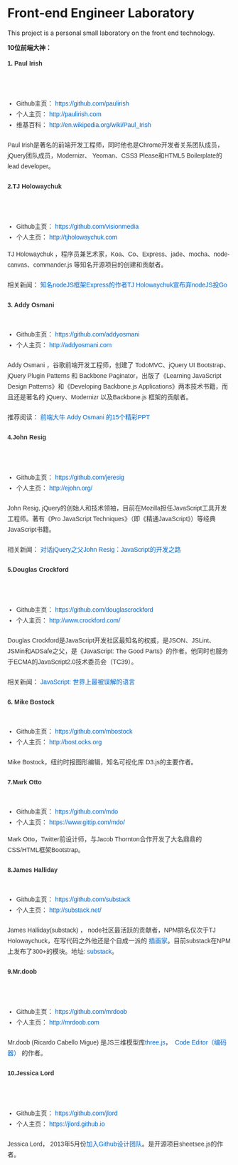 # Front-end Engineer Laboratory 
This project is a personal small laboratory on the front end technology.  

<strong>10位前端大神：</strong>  

<p style="margin-top: 0px; margin-bottom: 1.5em; padding-top: 0px; padding-bottom: 0px; list-style: none; color: rgb(51, 51, 51); font-family: Helvetica, Tahoma, Arial, sans-serif; font-size: 14px; line-height: 24px;">
	<strong>1. Paul Irish</strong>
</p>
<p style="margin-top: 0px; margin-bottom: 1.5em; padding-top: 0px; padding-bottom: 0px; list-style: none; color: rgb(51, 51, 51); font-family: Helvetica, Tahoma, Arial, sans-serif; font-size: 14px; line-height: 24px; text-align: center;">
	<a href="http://cms.csdnimg.cn/article/201408/01/53db25ef8ef61.jpg" target="_blank" style="cursor: pointer; color: rgb(0, 102, 204); text-decoration: none;"><img src="http://cms.csdnimg.cn/article/201408/01/53db25ef8ef61_middle.jpg" border="0" style="vertical-align: middle; border: none;" alt="" />&nbsp;</a><br />
	
</p>
<p style="margin-top: 0px; margin-bottom: 1.5em; padding-top: 0px; padding-bottom: 0px; list-style: none; color: rgb(51, 51, 51); font-family: Helvetica, Tahoma, Arial, sans-serif; font-size: 14px; line-height: 24px;">
</p>
<ul style="margin: 0px 0px 1em 20px; padding: 0px; list-style: none; color: rgb(51, 51, 51); font-family: Helvetica, Tahoma, Arial, sans-serif; font-size: 14px; line-height: 24px;">
	<li style="margin: 0px; padding: 0px; list-style: disc;">
		Github主页：&nbsp;<a href="https://github.com/paulirish" style="cursor: pointer; color: rgb(0, 102, 204); text-decoration: none;">https://github.com/paulirish</a>
	</li>
	<li style="margin: 0px; padding: 0px; list-style: disc;">
		个人主页：&nbsp;<a href="http://paulirish.com/" style="cursor: pointer; color: rgb(0, 102, 204); text-decoration: none;"></a><a href="http://paulirish.com/" target="_blank" style="cursor: pointer; color: rgb(0, 102, 204); text-decoration: none;">http://paulirish.com</a>
	</li>
	<li style="margin: 0px; padding: 0px; list-style: disc;">
		维基百科：&nbsp;<a href="http://en.wikipedia.org/wiki/Paul_Irish" style="cursor: pointer; color: rgb(0, 102, 204); text-decoration: none;">http://en.wikipedia.org/wiki/Paul_Irish</a>
	</li>
</ul>
<p style="margin-top: 0px; margin-bottom: 1.5em; padding-top: 0px; padding-bottom: 0px; list-style: none; color: rgb(51, 51, 51); font-family: Helvetica, Tahoma, Arial, sans-serif; font-size: 14px; line-height: 24px;">
</p>
<p style="margin-top: 0px; margin-bottom: 1.5em; padding-top: 0px; padding-bottom: 0px; list-style: none; color: rgb(51, 51, 51); font-family: Helvetica, Tahoma, Arial, sans-serif; font-size: 14px; line-height: 24px;">
	Paul Irish是著名的前端开发工程师，同时他也是Chrome开发者关系团队成员，jQuery团队成员，Modernizr、 Yeoman、CSS3 Please和HTML5 Boilerplate的lead developer。&nbsp;<br />
	
</p>
<p style="margin-top: 0px; margin-bottom: 1.5em; padding-top: 0px; padding-bottom: 0px; list-style: none; color: rgb(51, 51, 51); font-family: Helvetica, Tahoma, Arial, sans-serif; font-size: 14px; line-height: 24px;">
	<strong>2.TJ Holowaychuk</strong>
</p>
<p style="margin-top: 0px; margin-bottom: 1.5em; padding-top: 0px; padding-bottom: 0px; list-style: none; color: rgb(51, 51, 51); font-family: Helvetica, Tahoma, Arial, sans-serif; font-size: 14px; line-height: 24px; text-align: center;">
	<a href="http://cms.csdnimg.cn/article/201408/01/53db274c7c32f.jpg" target="_blank" style="cursor: pointer; color: rgb(0, 102, 204); text-decoration: none;"><img src="http://cms.csdnimg.cn/article/201408/01/53db274c7c32f_middle.jpg" border="0" style="vertical-align: middle; border: none;" alt="" />&nbsp;</a><br />
	
</p>
<p style="margin-top: 0px; margin-bottom: 1.5em; padding-top: 0px; padding-bottom: 0px; list-style: none; color: rgb(51, 51, 51); font-family: Helvetica, Tahoma, Arial, sans-serif; font-size: 14px; line-height: 24px;">
</p>
<ul style="margin: 0px 0px 1em 20px; padding: 0px; list-style: none; color: rgb(51, 51, 51); font-family: Helvetica, Tahoma, Arial, sans-serif; font-size: 14px; line-height: 24px;">
	<li style="margin: 0px; padding: 0px; list-style: disc;">
		Github主页：&nbsp;<a href="https://github.com/visionmedia" style="cursor: pointer; color: rgb(0, 102, 204); text-decoration: none;"></a><a href="https://github.com/visionmedia" target="_blank" style="cursor: pointer; color: rgb(0, 102, 204); text-decoration: none;">https://github.com/visionmedia</a>
	</li>
	<li style="margin: 0px; padding: 0px; list-style: disc;">
		个人主页：&nbsp;<a href="http://tjholowaychuk.com/" style="cursor: pointer; color: rgb(0, 102, 204); text-decoration: none;"></a><a href="http://tjholowaychuk.com/" target="_blank" style="cursor: pointer; color: rgb(0, 102, 204); text-decoration: none;">http://tjholowaychuk.com</a>&nbsp;
	</li>
</ul>
<p style="margin-top: 0px; margin-bottom: 1.5em; padding-top: 0px; padding-bottom: 0px; list-style: none; color: rgb(51, 51, 51); font-family: Helvetica, Tahoma, Arial, sans-serif; font-size: 14px; line-height: 24px;">
	TJ Holowaychuk ，程序员兼艺术家，Koa、Co、Express、jade、mocha、node-canvas、commander.js 等知名开源项目的创建和贡献者。&nbsp;<br />
	
</p>
<p style="margin-top: 0px; margin-bottom: 1.5em; padding-top: 0px; padding-bottom: 0px; list-style: none; color: rgb(51, 51, 51); font-family: Helvetica, Tahoma, Arial, sans-serif; font-size: 14px; line-height: 24px;">
	相关新闻：&nbsp;<a href="http://www.solidot.org/story?sid=40206" target="_blank" style="cursor: pointer; color: rgb(0, 102, 204); text-decoration: none;">知名nodeJS框架Express的作者TJ Holowaychuk宣布弃nodeJS投Go</a>
</p>
<p style="margin-top: 0px; margin-bottom: 1.5em; padding-top: 0px; padding-bottom: 0px; list-style: none; color: rgb(51, 51, 51); font-family: Helvetica, Tahoma, Arial, sans-serif; font-size: 14px; line-height: 24px;">
	<strong>3. Addy Osmani</strong>
</p>
<p style="margin-top: 0px; margin-bottom: 1.5em; padding-top: 0px; padding-bottom: 0px; list-style: none; color: rgb(51, 51, 51); font-family: Helvetica, Tahoma, Arial, sans-serif; font-size: 14px; line-height: 24px; text-align: center;">
	<a href="http://cms.csdnimg.cn/article/201408/01/53db05d54957b.jpg" target="_blank" style="cursor: pointer; color: rgb(0, 102, 204); text-decoration: none;"><img alt="" src="http://cms.csdnimg.cn/article/201408/01/53db05d54957b_middle.jpg?_=49162" border="0" style="vertical-align: middle; border: none; float: none; margin: 0px;" /></a>
</p>
<p style="margin-top: 0px; margin-bottom: 1.5em; padding-top: 0px; padding-bottom: 0px; list-style: none; color: rgb(51, 51, 51); font-family: Helvetica, Tahoma, Arial, sans-serif; font-size: 14px; line-height: 24px;">
</p>
<ul style="margin: 0px 0px 1em 20px; padding: 0px; list-style: none; color: rgb(51, 51, 51); font-family: Helvetica, Tahoma, Arial, sans-serif; font-size: 14px; line-height: 24px;">
	<li style="margin: 0px; padding: 0px; list-style: disc;">
		Github主页：&nbsp;<a href="https://github.com/addyosmani" target="_blank" style="cursor: pointer; color: rgb(0, 102, 204); text-decoration: none;">https://github.com/addyosmani</a>
	</li>
	<li style="margin: 0px; padding: 0px; list-style: disc;">
		个人主页：&nbsp;<a href="http://addyosmani.com/" style="cursor: pointer; color: rgb(0, 102, 204); text-decoration: none;">http://addyosmani.com</a>
	</li>
</ul>
<p style="margin-top: 0px; margin-bottom: 1.5em; padding-top: 0px; padding-bottom: 0px; list-style: none; color: rgb(51, 51, 51); font-family: Helvetica, Tahoma, Arial, sans-serif; font-size: 14px; line-height: 24px;">
</p>
<p style="margin-top: 0px; margin-bottom: 1.5em; padding-top: 0px; padding-bottom: 0px; list-style: none; color: rgb(51, 51, 51); font-family: Helvetica, Tahoma, Arial, sans-serif; font-size: 14px; line-height: 24px;">
	Addy Osmani ，谷歌前端开发工程师，创建了 TodoMVC、jQuery UI Bootstrap、jQuery Plugin Patterns 和 Backbone Paginator，出版了《Learning JavaScript Design Patterns》和《Developing Backbone.js Applications》两本技术书籍，而且还是著名的 jQuery、Modernizr 以及Backbone.js 框架的贡献者。
</p>
<p style="margin-top: 0px; margin-bottom: 1.5em; padding-top: 0px; padding-bottom: 0px; list-style: none; color: rgb(51, 51, 51); font-family: Helvetica, Tahoma, Arial, sans-serif; font-size: 14px; line-height: 24px;">
	推荐阅读：&nbsp;<a href="http://dev.yesky.com/41/34448041.shtml" target="_blank" style="cursor: pointer; color: rgb(0, 102, 204); text-decoration: none;">前端大牛 Addy Osmani 的15个精彩PPT</a>&nbsp;<br />
	
</p>
<p style="margin-top: 0px; margin-bottom: 1.5em; padding-top: 0px; padding-bottom: 0px; list-style: none; color: rgb(51, 51, 51); font-family: Helvetica, Tahoma, Arial, sans-serif; font-size: 14px; line-height: 24px;">
	<strong>4.John Resig</strong>
</p>
<p style="margin-top: 0px; margin-bottom: 1.5em; padding-top: 0px; padding-bottom: 0px; list-style: none; color: rgb(51, 51, 51); font-family: Helvetica, Tahoma, Arial, sans-serif; font-size: 14px; line-height: 24px; text-align: center;">
	<a href="http://cms.csdnimg.cn/article/201408/01/53db2d6db73b3.jpg" target="_blank" style="cursor: pointer; color: rgb(0, 102, 204); text-decoration: none;"><img src="http://cms.csdnimg.cn/article/201408/01/53db2d6db73b3_middle.jpg" border="0" style="vertical-align: middle; border: none;" alt="" />&nbsp;</a><br />
	
</p>
<p style="margin-top: 0px; margin-bottom: 1.5em; padding-top: 0px; padding-bottom: 0px; list-style: none; color: rgb(51, 51, 51); font-family: Helvetica, Tahoma, Arial, sans-serif; font-size: 14px; line-height: 24px;">
</p>
<ul style="margin: 0px 0px 1em 20px; padding: 0px; list-style: none; color: rgb(51, 51, 51); font-family: Helvetica, Tahoma, Arial, sans-serif; font-size: 14px; line-height: 24px;">
	<li style="margin: 0px; padding: 0px; list-style: disc;">
		Github主页：&nbsp;<a href="https://github.com/jeresig" target="_blank" style="cursor: pointer; color: rgb(0, 102, 204); text-decoration: none;">https://github.com/jeresig</a>
	</li>
	<li style="margin: 0px; padding: 0px; list-style: disc;">
		个人主页：&nbsp;<a href="http://ejohn.org/" target="_blank" style="cursor: pointer; color: rgb(0, 102, 204); text-decoration: none;">http://ejohn.org/</a>
	</li>
</ul>
<p style="margin-top: 0px; margin-bottom: 1.5em; padding-top: 0px; padding-bottom: 0px; list-style: none; color: rgb(51, 51, 51); font-family: Helvetica, Tahoma, Arial, sans-serif; font-size: 14px; line-height: 24px;">
</p>
<p style="margin-top: 0px; margin-bottom: 1.5em; padding-top: 0px; padding-bottom: 0px; list-style: none; color: rgb(51, 51, 51); font-family: Helvetica, Tahoma, Arial, sans-serif; font-size: 14px; line-height: 24px;">
	John Resig, jQuery的创始人和技术领袖，目前在Mozilla担任JavaScript工具开发工程师。著有《Pro JavaScript Techniques》（即《精通JavaScript》）等经典JavaScript书籍。
</p>
<p style="margin-top: 0px; margin-bottom: 1.5em; padding-top: 0px; padding-bottom: 0px; list-style: none; color: rgb(51, 51, 51); font-family: Helvetica, Tahoma, Arial, sans-serif; font-size: 14px; line-height: 24px;">
	相关新闻：&nbsp;<a href="http://www.programmer.com.cn/7787/" target="_blank" style="cursor: pointer; color: rgb(0, 102, 204); text-decoration: none;">对话jQuery之父John Resig：JavaScript的开发之路</a>
</p>
<p style="margin-top: 0px; margin-bottom: 1.5em; padding-top: 0px; padding-bottom: 0px; list-style: none; color: rgb(51, 51, 51); font-family: Helvetica, Tahoma, Arial, sans-serif; font-size: 14px; line-height: 24px;">
	<strong>5.Douglas Crockford</strong>
</p>
<p style="margin-top: 0px; margin-bottom: 1.5em; padding-top: 0px; padding-bottom: 0px; list-style: none; color: rgb(51, 51, 51); font-family: Helvetica, Tahoma, Arial, sans-serif; font-size: 14px; line-height: 24px; text-align: center;">
	<a href="http://cms.csdnimg.cn/article/201408/01/53db2ec32b30d.jpg" target="_blank" style="cursor: pointer; color: rgb(0, 102, 204); text-decoration: none;"><img src="http://cms.csdnimg.cn/article/201408/01/53db2ec32b30d_middle.jpg" border="0" style="vertical-align: middle; border: none;" alt="" />&nbsp;</a><br />
	
</p>
<p style="margin-top: 0px; margin-bottom: 1.5em; padding-top: 0px; padding-bottom: 0px; list-style: none; color: rgb(51, 51, 51); font-family: Helvetica, Tahoma, Arial, sans-serif; font-size: 14px; line-height: 24px;">
</p>
<ul style="margin: 0px 0px 1em 20px; padding: 0px; list-style: none; color: rgb(51, 51, 51); font-family: Helvetica, Tahoma, Arial, sans-serif; font-size: 14px; line-height: 24px;">
	<li style="margin: 0px; padding: 0px; list-style: disc;">
		Github主页：&nbsp;<a href="https://github.com/douglascrockford" style="cursor: pointer; color: rgb(0, 102, 204); text-decoration: none;"></a><a href="https://github.com/douglascrockford" target="_blank" style="cursor: pointer; color: rgb(0, 102, 204); text-decoration: none;">https://github.com/douglascrockford</a>
	</li>
	<li style="margin: 0px; padding: 0px; list-style: disc;">
		个人主页：&nbsp;<a href="http://www.crockford.com/" target="_blank" style="cursor: pointer; color: rgb(0, 102, 204); text-decoration: none;">http://www.crockford.com/</a>
	</li>
</ul>
<a href="https://github.com/douglascrockford" style="cursor: pointer; color: rgb(0, 102, 204); text-decoration: none; font-family: Helvetica, Tahoma, Arial, sans-serif; font-size: 14px; line-height: 24px;"></a><span style="color: rgb(51, 51, 51); font-family: Helvetica, Tahoma, Arial, sans-serif; font-size: 14px; line-height: 24px;"></span>
<p style="margin-top: 0px; margin-bottom: 1.5em; padding-top: 0px; padding-bottom: 0px; list-style: none; color: rgb(51, 51, 51); font-family: Helvetica, Tahoma, Arial, sans-serif; font-size: 14px; line-height: 24px;">
</p>
<p style="margin-top: 0px; margin-bottom: 1.5em; padding-top: 0px; padding-bottom: 0px; list-style: none; color: rgb(51, 51, 51); font-family: Helvetica, Tahoma, Arial, sans-serif; font-size: 14px; line-height: 24px;">
	Douglas Crockford是JavaScript开发社区最知名的权威，是JSON、JSLint、JSMin和ADSafe之父，是《JavaScript: The Good Parts》的作者。他同时也服务于ECMA的JavaScript2.0技术委员会（TC39）。&nbsp;<br />
	
</p>
<p style="margin-top: 0px; margin-bottom: 1.5em; padding-top: 0px; padding-bottom: 0px; list-style: none; color: rgb(51, 51, 51); font-family: Helvetica, Tahoma, Arial, sans-serif; font-size: 14px; line-height: 24px;">
	相关新闻：&nbsp;<a href="http://blog.csdn.net/wusuopubupt/article/details/22167799" target="_blank" style="cursor: pointer; color: rgb(0, 102, 204); text-decoration: none;">JavaScript: 世界上最被误解的语言</a>
</p>
<p style="margin-top: 0px; margin-bottom: 1.5em; padding-top: 0px; padding-bottom: 0px; list-style: none; color: rgb(51, 51, 51); font-family: Helvetica, Tahoma, Arial, sans-serif; font-size: 14px; line-height: 24px;">
	<strong>6. Mike Bostock</strong>
</p>
<p style="margin-top: 0px; margin-bottom: 1.5em; padding-top: 0px; padding-bottom: 0px; list-style: none; color: rgb(51, 51, 51); font-family: Helvetica, Tahoma, Arial, sans-serif; font-size: 14px; line-height: 24px; text-align: center;">
	<strong><a href="http://cms.csdnimg.cn/article/201408/01/53db31cdd691b.jpg" target="_blank" style="cursor: pointer; color: rgb(0, 102, 204); text-decoration: none;"><img src="http://cms.csdnimg.cn/article/201408/01/53db31cdd691b_middle.jpg" border="0" style="vertical-align: middle; border: none;" alt="" /></a><br />
	</strong>
</p>
<p style="margin-top: 0px; margin-bottom: 1.5em; padding-top: 0px; padding-bottom: 0px; list-style: none; color: rgb(51, 51, 51); font-family: Helvetica, Tahoma, Arial, sans-serif; font-size: 14px; line-height: 24px;">
</p>
<ul style="margin: 0px 0px 1em 20px; padding: 0px; list-style: none; color: rgb(51, 51, 51); font-family: Helvetica, Tahoma, Arial, sans-serif; font-size: 14px; line-height: 24px;">
	<li style="margin: 0px; padding: 0px; list-style: disc;">
		Github主页：&nbsp;<a href="https://github.com/mbostock" target="_blank" style="cursor: pointer; color: rgb(0, 102, 204); text-decoration: none;">https://github.com/mbostock</a>
	</li>
	<li style="margin: 0px; padding: 0px; list-style: disc;">
		个人主页：&nbsp;<a href="http://bost.ocks.org/" target="_blank" style="cursor: pointer; color: rgb(0, 102, 204); text-decoration: none;">http://bost.ocks.org</a>
	</li>
</ul>
<p style="margin-top: 0px; margin-bottom: 1.5em; padding-top: 0px; padding-bottom: 0px; list-style: none; color: rgb(51, 51, 51); font-family: Helvetica, Tahoma, Arial, sans-serif; font-size: 14px; line-height: 24px;">
</p>
<p style="margin-top: 0px; margin-bottom: 1.5em; padding-top: 0px; padding-bottom: 0px; list-style: none; color: rgb(51, 51, 51); font-family: Helvetica, Tahoma, Arial, sans-serif; font-size: 14px; line-height: 24px;">
	Mike Bostock，纽约时报图形编辑，知名可视化库 D3.js的主要作者。&nbsp;<br />
	
</p>
<p style="margin-top: 0px; margin-bottom: 1.5em; padding-top: 0px; padding-bottom: 0px; list-style: none; color: rgb(51, 51, 51); font-family: Helvetica, Tahoma, Arial, sans-serif; font-size: 14px; line-height: 24px;">
	<strong>7.Mark Otto</strong>
</p>
<p style="margin-top: 0px; margin-bottom: 1.5em; padding-top: 0px; padding-bottom: 0px; list-style: none; color: rgb(51, 51, 51); font-family: Helvetica, Tahoma, Arial, sans-serif; font-size: 14px; line-height: 24px; text-align: center;">
	<strong><a href="http://cms.csdnimg.cn/article/201408/01/53db42aa96f39.jpg" target="_blank" style="cursor: pointer; color: rgb(0, 102, 204); text-decoration: none;"><img src="http://cms.csdnimg.cn/article/201408/01/53db42aa96f39_middle.jpg" border="0" style="vertical-align: middle; border: none;" alt="" /></a><br />
	</strong>
</p>
<p style="margin-top: 0px; margin-bottom: 1.5em; padding-top: 0px; padding-bottom: 0px; list-style: none; color: rgb(51, 51, 51); font-family: Helvetica, Tahoma, Arial, sans-serif; font-size: 14px; line-height: 24px;">
</p>
<ul style="margin: 0px 0px 1em 20px; padding: 0px; list-style: none; color: rgb(51, 51, 51); font-family: Helvetica, Tahoma, Arial, sans-serif; font-size: 14px; line-height: 24px;">
	<li style="margin: 0px; padding: 0px; list-style: disc;">
		Github主页：&nbsp;<a href="https://github.com/mdo" style="cursor: pointer; color: rgb(0, 102, 204); text-decoration: none;"></a><a href="https://github.com/mdo" target="_blank" style="cursor: pointer; color: rgb(0, 102, 204); text-decoration: none;">https://github.com/mdo</a>
	</li>
	<li style="margin: 0px; padding: 0px; list-style: disc;">
		个人主页：&nbsp;<a href="https://www.gittip.com/mdo/" style="cursor: pointer; color: rgb(0, 102, 204); text-decoration: none;"></a><a href="https://www.gittip.com/mdo/" style="cursor: pointer; color: rgb(0, 102, 204); text-decoration: none;">https://www.gittip.com/mdo/</a>
	</li>
</ul>
<span style="color: rgb(51, 51, 51); font-family: Helvetica, Tahoma, Arial, sans-serif; font-size: 14px; line-height: 24px;">Mark Otto，Twitter前设计师，与Jacob Thornton合作开发了大名鼎鼎的CSS/HTML框架Bootstrap。</span><br style="color: rgb(51, 51, 51); font-family: Helvetica, Tahoma, Arial, sans-serif; font-size: 14px; line-height: 24px;" />

<p style="margin-top: 0px; margin-bottom: 1.5em; padding-top: 0px; padding-bottom: 0px; list-style: none; color: rgb(51, 51, 51); font-family: Helvetica, Tahoma, Arial, sans-serif; font-size: 14px; line-height: 24px;">
</p>
<p style="margin-top: 0px; margin-bottom: 1.5em; padding-top: 0px; padding-bottom: 0px; list-style: none; color: rgb(51, 51, 51); font-family: Helvetica, Tahoma, Arial, sans-serif; font-size: 14px; line-height: 24px;">
	<strong>8.James Halliday</strong>
</p>
<p style="margin-top: 0px; margin-bottom: 1.5em; padding-top: 0px; padding-bottom: 0px; list-style: none; color: rgb(51, 51, 51); font-family: Helvetica, Tahoma, Arial, sans-serif; font-size: 14px; line-height: 24px; text-align: center;">
	<strong><a href="http://cms.csdnimg.cn/article/201408/04/53df4ef4d6289.jpg" target="_blank" style="cursor: pointer; color: rgb(0, 102, 204); text-decoration: none;"><img src="http://cms.csdnimg.cn/article/201408/04/53df4ef4d6289_middle.jpg?_=20413" border="0" alt="" style="vertical-align: middle; border: none; float: none; margin: 0px;" /></a><br />
	</strong>
</p>
<p style="margin-top: 0px; margin-bottom: 1.5em; padding-top: 0px; padding-bottom: 0px; list-style: none; color: rgb(51, 51, 51); font-family: Helvetica, Tahoma, Arial, sans-serif; font-size: 14px; line-height: 24px;">
</p>
<ul style="margin: 0px 0px 1em 20px; padding: 0px; list-style: none; color: rgb(51, 51, 51); font-family: Helvetica, Tahoma, Arial, sans-serif; font-size: 14px; line-height: 24px;">
	<li style="margin: 0px; padding: 0px; list-style: disc;">
		Github主页：&nbsp;<a href="https://github.com/substack" target="_blank" style="cursor: pointer; color: rgb(0, 102, 204); text-decoration: none;">https://github.com/substack</a>
	</li>
	<li style="margin: 0px; padding: 0px; list-style: disc;">
		个人主页：&nbsp;<a href="http://substack.net/" target="_blank" style="cursor: pointer; color: rgb(0, 102, 204); text-decoration: none;">http://substack.net/</a>
	</li>
</ul>
<p style="margin-top: 0px; margin-bottom: 1.5em; padding-top: 0px; padding-bottom: 0px; list-style: none; color: rgb(51, 51, 51); font-family: Helvetica, Tahoma, Arial, sans-serif; font-size: 14px; line-height: 24px;">
</p>
<p style="margin-top: 0px; margin-bottom: 1.5em; padding-top: 0px; padding-bottom: 0px; list-style: none; color: rgb(51, 51, 51); font-family: Helvetica, Tahoma, Arial, sans-serif; font-size: 14px; line-height: 24px;">
	James Halliday(substack) ， node社区最活跃的贡献者，NPM排名仅次于TJ Holowaychuck，在写代码之外他还是个自成一派的&nbsp;<a href="http://substack.net/art" target="_blank" style="cursor: pointer; color: rgb(0, 102, 204); text-decoration: none;">插画家</a>。目前substack在NPM上发布了300+的模块。地址:&nbsp;<a href="https://npmjs.org/~substack" style="cursor: pointer; color: rgb(0, 102, 204); text-decoration: none;"></a><a href="https://npmjs.org/~substack" target="_blank" style="cursor: pointer; color: rgb(0, 102, 204); text-decoration: none;">substack</a>。
</p>
<p style="margin-top: 0px; margin-bottom: 1.5em; padding-top: 0px; padding-bottom: 0px; list-style: none; color: rgb(51, 51, 51); font-family: Helvetica, Tahoma, Arial, sans-serif; font-size: 14px; line-height: 24px;">
	<strong>9.Mr.doob</strong>
</p>
<p style="margin-top: 0px; margin-bottom: 1.5em; padding-top: 0px; padding-bottom: 0px; list-style: none; color: rgb(51, 51, 51); font-family: Helvetica, Tahoma, Arial, sans-serif; font-size: 14px; line-height: 24px; text-align: center;">
	<a href="http://cms.csdnimg.cn/article/201408/04/53df573452b68.jpg" target="_blank" style="cursor: pointer; color: rgb(0, 102, 204); text-decoration: none;"><img src="http://cms.csdnimg.cn/article/201408/04/53df573452b68_middle.jpg" border="0" style="vertical-align: middle; border: none;" alt="" />&nbsp;</a><br />
	
</p>
<p style="margin-top: 0px; margin-bottom: 1.5em; padding-top: 0px; padding-bottom: 0px; list-style: none; color: rgb(51, 51, 51); font-family: Helvetica, Tahoma, Arial, sans-serif; font-size: 14px; line-height: 24px;">
</p>
<ul style="margin: 0px 0px 1em 20px; padding: 0px; list-style: none; color: rgb(51, 51, 51); font-family: Helvetica, Tahoma, Arial, sans-serif; font-size: 14px; line-height: 24px;">
	<li style="margin: 0px; padding: 0px; list-style: disc;">
		Github主页：&nbsp;<a href="https://github.com/mrdoob" style="cursor: pointer; color: rgb(0, 102, 204); text-decoration: none;"></a><a href="https://github.com/mrdoob" target="_blank" style="cursor: pointer; color: rgb(0, 102, 204); text-decoration: none;">https://github.com/mrdoob</a>
	</li>
	<li style="margin: 0px; padding: 0px; list-style: disc;">
		个人主页：&nbsp;<a href="http://mrdoob.com/" style="cursor: pointer; color: rgb(0, 102, 204); text-decoration: none;"></a><a href="http://mrdoob.com/" target="_blank" style="cursor: pointer; color: rgb(0, 102, 204); text-decoration: none;">http://mrdoob.com</a>
	</li>
</ul>
<p style="margin-top: 0px; margin-bottom: 1.5em; padding-top: 0px; padding-bottom: 0px; list-style: none; color: rgb(51, 51, 51); font-family: Helvetica, Tahoma, Arial, sans-serif; font-size: 14px; line-height: 24px;">
</p>
<p style="margin-top: 0px; margin-bottom: 1.5em; padding-top: 0px; padding-bottom: 0px; list-style: none; color: rgb(51, 51, 51); font-family: Helvetica, Tahoma, Arial, sans-serif; font-size: 14px; line-height: 24px;">
	Mr.doob&nbsp;(Ricardo Cabello Migue) 是JS三维模型库<a href="http://mrdoob.github.io/three.js/" target="_blank" style="cursor: pointer; color: rgb(0, 102, 204); text-decoration: none;">three.js</a>，&nbsp;<a href="http://www.chromeexperiments.com/detail/code-editor/" style="cursor: pointer; color: rgb(0, 102, 204); text-decoration: none;">&nbsp;</a><a href="http://www.chromeexperiments.com/detail/code-editor/" target="_blank" style="cursor: pointer; color: rgb(0, 102, 204); text-decoration: none;">Code Editor（编码器）</a>&nbsp;的作者。&nbsp;<br />
	
</p>
<p style="margin-top: 0px; margin-bottom: 1.5em; padding-top: 0px; padding-bottom: 0px; list-style: none; color: rgb(51, 51, 51); font-family: Helvetica, Tahoma, Arial, sans-serif; font-size: 14px; line-height: 24px;">
	<strong>10.Jessica Lord</strong>
</p>
<p style="margin-top: 0px; margin-bottom: 1.5em; padding-top: 0px; padding-bottom: 0px; list-style: none; color: rgb(51, 51, 51); font-family: Helvetica, Tahoma, Arial, sans-serif; font-size: 14px; line-height: 24px; text-align: center;">
	<a href="http://cms.csdnimg.cn/article/201408/05/53e051ad64286.jpg" target="_blank" style="cursor: pointer; color: rgb(0, 102, 204); text-decoration: none;"><img src="http://cms.csdnimg.cn/article/201408/05/53e051ad64286_middle.jpg" border="0" style="vertical-align: middle; border: none;" alt="" />&nbsp;</a><br />
	
</p>
<p style="margin-top: 0px; margin-bottom: 1.5em; padding-top: 0px; padding-bottom: 0px; list-style: none; color: rgb(51, 51, 51); font-family: Helvetica, Tahoma, Arial, sans-serif; font-size: 14px; line-height: 24px;">
</p>
<ul style="margin: 0px 0px 1em 20px; padding: 0px; list-style: none; color: rgb(51, 51, 51); font-family: Helvetica, Tahoma, Arial, sans-serif; font-size: 14px; line-height: 24px;">
	<li style="margin: 0px; padding: 0px; list-style: disc;">
		Github主页：&nbsp;<a href="https://github.com/jlord" style="cursor: pointer; color: rgb(0, 102, 204); text-decoration: none;"></a><a href="https://github.com/jlord" target="_blank" style="cursor: pointer; color: rgb(0, 102, 204); text-decoration: none;">https://github.com/jlord</a>
	</li>
	<li style="margin: 0px; padding: 0px; list-style: disc;">
		个人主页：&nbsp;<a href="https://jlord.github.io/" style="cursor: pointer; color: rgb(0, 102, 204); text-decoration: none;">https://jlord.github.io</a>
	</li>
</ul>
<a href="https://github.com/jlord" style="cursor: pointer; color: rgb(0, 102, 204); text-decoration: none; font-family: Helvetica, Tahoma, Arial, sans-serif; font-size: 14px; line-height: 24px;"></a><span style="color: rgb(51, 51, 51); font-family: Helvetica, Tahoma, Arial, sans-serif; font-size: 14px; line-height: 24px;"></span>
<p style="margin-top: 0px; margin-bottom: 1.5em; padding-top: 0px; padding-bottom: 0px; list-style: none; color: rgb(51, 51, 51); font-family: Helvetica, Tahoma, Arial, sans-serif; font-size: 14px; line-height: 24px;">
</p>
<p style="margin-top: 0px; margin-bottom: 1.5em; padding-top: 0px; padding-bottom: 0px; list-style: none; color: rgb(51, 51, 51); font-family: Helvetica, Tahoma, Arial, sans-serif; font-size: 14px; line-height: 24px;">
	Jessica Lord， 2013年5月份<a href="https://github.com/blog/1504-jessica-lord-is-a-githubber" target="_blank" style="cursor: pointer; color: rgb(0, 102, 204); text-decoration: none;">加入Github设计团队</a>。是开源项目sheetsee.js的作者。
</p>

